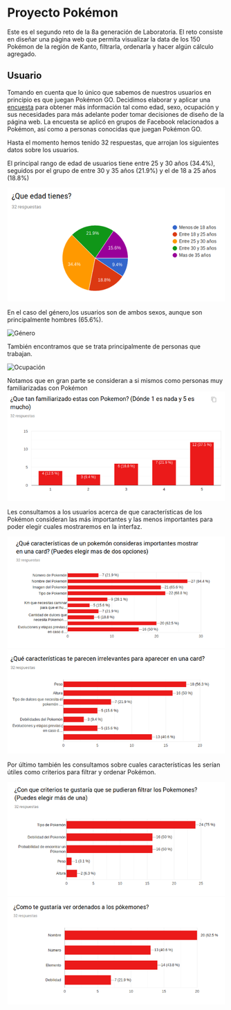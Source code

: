 # Proyecto Pokémon

Este es el segundo reto de la 8a generación de Laboratoria. El reto consiste en diseñar una página web que permita visualizar la data de los 150 Pokémon de la región de Kanto, filtrarla, ordenarla y hacer algún cálculo agregado.

## Usuario

Tomando en cuenta que lo único que sabemos de nuestros usuarios en principio es que juegan Pokémon GO. Decidimos elaborar y aplicar una [encuesta](https://forms.gle/w6sJvejhR46GrrDy7) para obtener más información tal como edad, sexo, ocupación y sus necesidades para más adelante poder tomar decisiones de diseño de la página web. La encuesta se aplicó en grupos de Facebook relacionados a Pokémon, así como a personas conocidas que juegan Pokémon GO.

Hasta el momento hemos tenido 32 respuestas, que arrojan los siguientes datos sobre los usuarios.

El principal rango de edad de usuarios tiene entre 25 y 30 años (34.4%), seguidos por el grupo de entre 30 y 35 años (21.9%) y el de 18 a 25 años (18.8%)

![Edad de los encuestados](Images/Edad.png)

En el caso del género,los usuarios son de ambos sexos, aunque son principalmente hombres (65.6%).

![Género](Images/Género.png)

También encontramos que se trata principalmente de personas que trabajan.

![Ocupación](Images/Ocupación.png)

Notamos que en gran parte se consideran a si mismos como personas muy familiarizadas con Pokémon
![Familiaridad](Images/Fam.png)

Les consultamos a los usuarios acerca de que características de los Pokémon consideran las más importantes y las menos importantes para poder elegir cuales mostraremos en la interfaz.

![Características importantes](Images/Relevantes.png)
![Características prescindibles](Images/Irrelevantes.png)

Por último también les consultamos sobre cuales características les serían útiles como criterios para filtrar y ordenar Pokémon.

![Filtrar](Images/Filtrar.png)
![Ordenar](Images/Ordenar.png)
